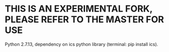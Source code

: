 # THIS IS AN EXPERIMENTAL FORK, PLEASE REFER TO THE MASTER FOR USE
Python 2.7.13, dependency on ics python library (terminal: pip install ics).
